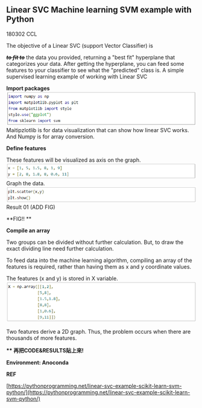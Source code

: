 ## Linear SVC Machine learning SVM example with Python

180302 CCL

The objective of a Linear SVC \(support Vector Classifier\) is

~~_**to fit to**_~~ the data you provided, returning a "best fit" hyperplane that categorizes your data. After getting the hyperplane, you can feed some features to your classifier to see what the "predicted" class is. A simple supervised learning example of working with Linear SVC



**Import packages**![](/assets/SVM_CODE_01.png)Maitipzlotlib is for data visualization that can show how linear SVC works. And Numpy is for array conversion.

**Define features**

These features will be visualized as axis on the graph.![](/assets/SVM_CODE_02.png)Graph the data.![](/assets/SVM_CODE_03.png)Result 01 \(ADD FIG\)

**FIG!!  **

**Compile an array**

Two groups can be divided without further calculation. But, to draw the exact dividing line need further calculation.

To feed data into the machine learning algorithm, compiling an array of the features is required, rather than having them as x and y coordinate values.

The features \(x and y\) is stored in X variable.![](/assets/SVM_CODE_04.png)

Two features derive a 2D graph. Thus, the problem occurs when there are thousands of more features.

**\*\* 再把CODE&RESULTS貼上來!**

**Environment: Anoconda**

**REF**

[https://pythonprogramming.net/linear-svc-example-scikit-learn-svm-python/](https://pythonprogramming.net/linear-svc-example-scikit-learn-svm-python/)

